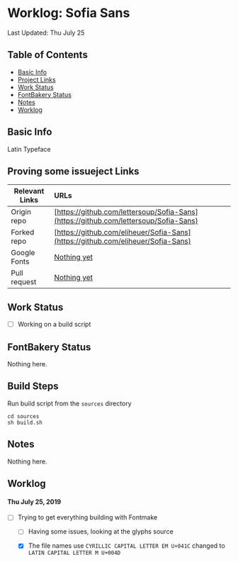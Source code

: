 # Worklog: Sofia Sans

Last Updated: Thu July 25

## Table of Contents

* [Basic Info](#basic-info)
* [Project Links](#project-links)
* [Work Status](#work-status)
* [FontBakery Status](#fontbakery-status)
* [Notes](#notes)
* [Worklog](#Worklog)

## Basic Info

Latin Typeface

## Proving some issueject Links

| Relevant Links | URLs                                                                                   |
| -------------- | :------------------------------------------------------------------------------------- |
| Origin repo    | [https://github.com/lettersoup/Sofia-Sans](https://github.com/lettersoup/Sofia-Sans)   |
| Forked repo    | [https://github.com/eliheuer/Sofia-Sans](https://github.com/eliheuer/Sofia-Sans)       |
| Google Fonts   | [Nothing yet](https://fonts.google.com)                                                |
| Pull request   | [Nothing yet](https://github.com/google/fonts/pull)                                    |

## Work Status

- [ ] Working on a build script

## FontBakery Status

Nothing here.

## Build Steps
Run build script from the `sources` directory
```
cd sources
sh build.sh
```

## Notes

Nothing here.

## Worklog

#### Thu July 25, 2019

- [ ] Trying to get everything building with Fontmake
    - [ ] Having some issues, looking at the glyphs source
    - [x] The file names use `CYRILLIC CAPITAL LETTER EM U+041C`
      changed to `LATIN CAPITAL LETTER M U+004D`


